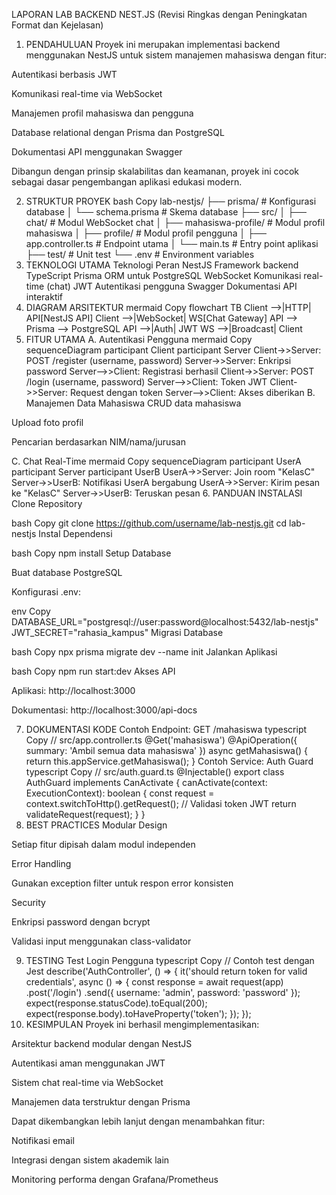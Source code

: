LAPORAN LAB BACKEND NEST.JS
(Revisi Ringkas dengan Peningkatan Format dan Kejelasan)

1. PENDAHULUAN
Proyek ini merupakan implementasi backend menggunakan NestJS untuk sistem manajemen mahasiswa dengan fitur:

Autentikasi berbasis JWT

Komunikasi real-time via WebSocket

Manajemen profil mahasiswa dan pengguna

Database relational dengan Prisma dan PostgreSQL

Dokumentasi API menggunakan Swagger

Dibangun dengan prinsip skalabilitas dan keamanan, proyek ini cocok sebagai dasar pengembangan aplikasi edukasi modern.

2. STRUKTUR PROYEK
bash
Copy
lab-nestjs/
├── prisma/              # Konfigurasi database
│   └── schema.prisma    # Skema database
├── src/
│   ├── chat/            # Modul WebSocket chat
│   ├── mahasiswa-profile/ # Modul profil mahasiswa
│   ├── profile/         # Modul profil pengguna
│   ├── app.controller.ts # Endpoint utama
│   └── main.ts          # Entry point aplikasi
├── test/                # Unit test
└── .env                 # Environment variables
3. TEKNOLOGI UTAMA
Teknologi	Peran
NestJS	Framework backend TypeScript
Prisma	ORM untuk PostgreSQL
WebSocket	Komunikasi real-time (chat)
JWT	Autentikasi pengguna
Swagger	Dokumentasi API interaktif
4. DIAGRAM ARSITEKTUR
mermaid
Copy
flowchart TB
    Client -->|HTTP| API[NestJS API]
    Client -->|WebSocket| WS[Chat Gateway]
    API --> Prisma --> PostgreSQL
    API -->|Auth| JWT
    WS -->|Broadcast| Client
5. FITUR UTAMA
A. Autentikasi Pengguna
mermaid
Copy
sequenceDiagram
    participant Client
    participant Server
    Client->>Server: POST /register (username, password)
    Server->>Server: Enkripsi password
    Server-->>Client: Registrasi berhasil
    Client->>Server: POST /login (username, password)
    Server-->>Client: Token JWT
    Client->>Server: Request dengan token
    Server-->>Client: Akses diberikan
B. Manajemen Data Mahasiswa
CRUD data mahasiswa

Upload foto profil

Pencarian berdasarkan NIM/nama/jurusan

C. Chat Real-Time
mermaid
Copy
sequenceDiagram
    participant UserA
    participant Server
    participant UserB
    UserA->>Server: Join room "KelasC"
    Server->>UserB: Notifikasi UserA bergabung
    UserA->>Server: Kirim pesan ke "KelasC"
    Server->>UserB: Teruskan pesan
6. PANDUAN INSTALASI
Clone Repository

bash
Copy
git clone https://github.com/username/lab-nestjs.git
cd lab-nestjs
Instal Dependensi

bash
Copy
npm install
Setup Database

Buat database PostgreSQL

Konfigurasi .env:

env
Copy
DATABASE_URL="postgresql://user:password@localhost:5432/lab-nestjs"
JWT_SECRET="rahasia_kampus"
Migrasi Database

bash
Copy
npx prisma migrate dev --name init
Jalankan Aplikasi

bash
Copy
npm run start:dev
Akses API

Aplikasi: http://localhost:3000

Dokumentasi: http://localhost:3000/api-docs

7. DOKUMENTASI KODE
Contoh Endpoint: GET /mahasiswa
typescript
Copy
// src/app.controller.ts
@Get('mahasiswa')
@ApiOperation({ summary: 'Ambil semua data mahasiswa' })
async getMahasiswa() {
  return this.appService.getMahasiswa();
}
Contoh Service: Auth Guard
typescript
Copy
// src/auth.guard.ts
@Injectable()
export class AuthGuard implements CanActivate {
  canActivate(context: ExecutionContext): boolean {
    const request = context.switchToHttp().getRequest();
    // Validasi token JWT
    return validateRequest(request);
  }
}
8. BEST PRACTICES
Modular Design

Setiap fitur dipisah dalam modul independen

Error Handling

Gunakan exception filter untuk respon error konsisten

Security

Enkripsi password dengan bcrypt

Validasi input menggunakan class-validator

9. TESTING
Test Login Pengguna
typescript
Copy
// Contoh test dengan Jest
describe('AuthController', () => {
  it('should return token for valid credentials', async () => {
    const response = await request(app)
      .post('/login')
      .send({ username: 'admin', password: 'password' });
    expect(response.statusCode).toEqual(200);
    expect(response.body).toHaveProperty('token');
  });
});
10. KESIMPULAN
Proyek ini berhasil mengimplementasikan:

Arsitektur backend modular dengan NestJS

Autentikasi aman menggunakan JWT

Sistem chat real-time via WebSocket

Manajemen data terstruktur dengan Prisma

Dapat dikembangkan lebih lanjut dengan menambahkan fitur:

Notifikasi email

Integrasi dengan sistem akademik lain

Monitoring performa dengan Grafana/Prometheus
